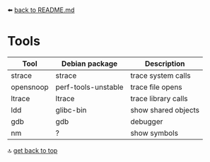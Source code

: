 :arrow_left: [back to README.md](README.md)


# Tools
|    Tool    |   Debian package    |      Description    |
|------------|---------------------|---------------------|
| strace     | strace              | trace system calls  |
| opensnoop  | perf-tools-unstable | trace file opens    |
| ltrace     | ltrace              | trace library calls |
| ldd        | glibc-bin           | show shared objects |
| gdb        | gdb                 | debugger            |
| nm         | ?                   | show symbols        |



:top: [get back to top](#Tools)
